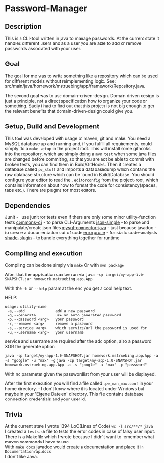 # Password-Manager

## Description
This is a CLI-tool written in java to manage passwords.
At the current state it handles different users and as a user you are able
to add or remove passwords associated with your user.

## Goal
The goal for me was to write something like a repository which can be used
for different models without reimplementing logic.
See: src/main/java/homework/mstruebing/app/framework/Repository.java.

The second goal was to use domain-driven-design.
Domain driven design is just a principle, not a direct specification how to organize
your code or something. Sadly I had to find out that this project is not big enough
to get the relevant benefits that domain-driven-design could give you.

## Setup, Build and Development
This tool was developed with usage of maven, git and make.
You need a MySQL database up and running and, if you fulfill
all requirements, could simply do a `make setup` in the project
root. This will install some githooks into the repository,
which are simply doing a `mvn test` when some java files are
changed before commiting, so that you are not be able
to commit with broken tests, you can find them in Build/GitHooks.
Then it creates a database called `pw_stuff` and imports a databasedump which
contains the raw database structure which can be found in Build/Database.
You should configure your editor to read the `.editorconfig`
from the project-root, which contains information about how to
format the code for consistency(spaces, tabs etc.). There are plugins for most editors.

## Dependencies
Junit - I use junit for tests even if there are only some minor utility-function tests
[commons-cli](https://commons.apache.org/proper/commons-cli/) - to parse CLI-Arguments
[json-simple](https://code.google.com/archive/p/json-simple/) - to parse and manipulate/create json files
[mysql-connector-java](https://mvnrepository.com/artifact/mysql/mysql-connector-java) - just because
javadoc - to create a documentation out of code
[errorprone](http://errorprone.info/) - for static code-analysis
[shade-plugin](https://maven.apache.org/plugins/maven-shade-plugin/) - to bundle everything together for runtime

## Compiling and execution
Compiling can be done simply via `make`
Or with `mvn package`

After that the application can be run via
`java -cp target/my-app-1.0-SNAPSHOT.jar homework.mstruebing.app.App`

With the `-h` or `--help` param at the end you get a cool help text.

HELP:
```
usage: utility-name
 -a,--add              add a new password
 -g,--generate         use an auto generated password
 -p,--password <arg>   your password
 -r,--remove <arg>     remove a password
 -s,--service <arg>    which service/url the password is used for
 -u,--username <arg>   your username
```

service and username are required after the add option, also a password XOR the generate option

`java -cp target/my-app-1.0-SNAPSHOT.jar homework.mstruebing.app.App -a -s "google" -u "max" -g`
`java -cp target/my-app-1.0-SNAPSHOT.jar homework.mstruebing.app.App -a -s "google" -u "max" -p "password"`

With no parameter given the passwordlist from your user will be displayed.

After the first execution you will find a file called `.pw_man_max.conf` in your home directory. - I don't know where it is located under Windows
but maybe in your 'Eigene Dateien' directory.
This file contains database connection credentials and your user id.

## Trivia
At the current state I wrote 1394 LoC(Lines of Code) `wc -l src/**/*.java`     
I created a `tests.sh` file to tests the error codes in case of falsy user input.     
There is a Makefile which I wrote because I didn't want to remember what maven commands I have to use     
With `make docs` javadoc would create a documentation and place it in `Documentation/apidocs`    
I don't like Java.

